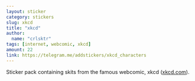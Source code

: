 ```yaml
---
layout: sticker
category: stickers
slug: xkcd
title: "xkcd"
author:
  name: "crlsktr"
tags: [internet, webcomic, xkcd]
amount: 22
link: https://telegram.me/addstickers/xkcd_characters
---
```


Sticker pack containing skits from the famous webcomic, xkcd ([xkcd.com](http://xkcd.com/)).
